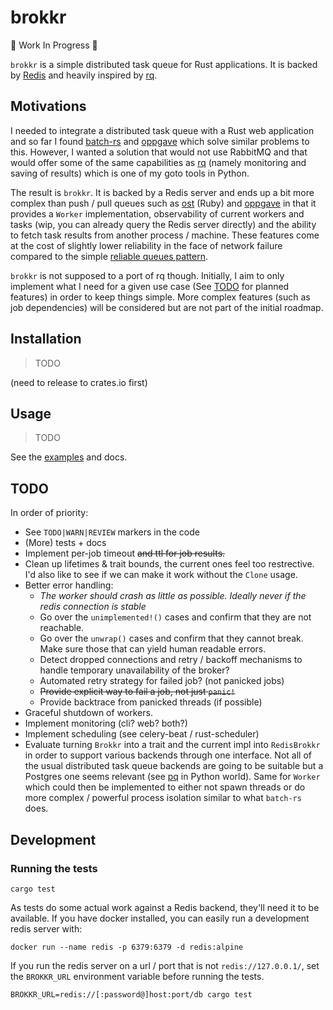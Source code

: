 brokkr
======

:construction: Work In Progress :construction:

`brokkr` is a simple distributed task queue for Rust applications. It is backed by [Redis](https://redis.io/) and heavily inspired by [rq](http://python-rq.org/).

Motivations
-----------

I needed to integrate a distributed task queue with a Rust web application and so far I found [batch-rs](https://github.com/kureuil/batch-rs) and [oppgave](https://github.com/badboy/oppgave) which solve similar problems to this. However, I wanted a solution that would not use RabbitMQ and that would offer some of the same capabilities as [rq](http://python-rq.org/) (namely monitoring and saving of results) which is one of my goto tools in Python.

The result is `brokkr`. It is backed by a Redis server and ends up a bit more complex than push / pull queues such as [ost](https://github.com/soveran/ost) (Ruby) and [oppgave](https://github.com/badboy/oppgave) in that it provides a `Worker` implementation, observability of current workers and tasks (wip, you can already query the Redis server directly) and the ability to fetch task results from another process / machine. These features come at the cost of slightly lower reliability in the face of network failure compared to the simple [reliable queues pattern](https://redis.io/commands/rpoplpush).

`brokkr` is not supposed to a port of rq though. Initially, I aim to only implement what I need for a given use case (See [TODO](#todo) for planned features) in order to keep things simple. More complex features (such as job dependencies) will be considered but are not part of the initial roadmap.

Installation
------------

> TODO

(need to release to crates.io first)

Usage
-----

> TODO

See the [examples](./examples) and docs.

TODO
----

In order of priority:

- See `TODO|WARN|REVIEW` markers in the code
- (More) tests + docs
- Implement per-job timeout ~~and ttl for job results.~~
- Clean up lifetimes & trait bounds, the current ones feel too restrective. I'd also like to see if we can make it work without the `Clone` usage.
- Better error handling:
  - *The worker should crash as little as possible. Ideally never if the redis connection is stable*
  - Go over the `unimplemented!()` cases and confirm that they are not reachable.
  - Go over the `unwrap()` cases and confirm that they cannot break. Make sure those that can yield human readable errors.
  - Detect dropped connections and retry / backoff mechanisms to handle temporary unavailability of the broker?
  - Automated retry strategy for failed job? (not panicked jobs)
  - ~~Provide explicit way to fail a job, not just `panic!`~~
  - Provide backtrace from panicked threads (if possible)
- Graceful shutdown of workers.
- Implement monitoring (cli? web? both?)
- Implement scheduling (see celery-beat / rust-scheduler)
- Evaluate turning `Brokkr` into a trait and the current impl into `RedisBrokkr` in order to support various backends through one interface. Not all of the usual distributed task queue backends are going to be suitable but a Postgres one seems relevant (see [pq](https://github.com/malthe/pq/) in Python world). Same for `Worker` which could then be implemented to either not spawn threads or do more complex / powerful process isolation similar to what `batch-rs` does.


Development
-----------

### Running the tests

```
cargo test
```

As tests do some actual work against a Redis backend, they'll need it to be available. If you have docker installed, you can easily run a development redis server with:

```
docker run --name redis -p 6379:6379 -d redis:alpine
```

If you run the redis server on a url / port that is not `redis://127.0.0.1/`, set the `BROKKR_URL` environment variable before running the tests.

```
BROKKR_URL=redis://[:password@]host:port/db cargo test
```
